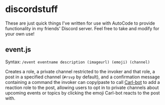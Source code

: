 # discordstuff

These are just quick things I've written for use with AutoCode to provide functionality in my friends' Discord server. Feel free to take and modify for your own use!

## event.js
Syntax: `/event eventname description (imageurl) (emoji) (channel)`

Creates a role, a private channel restricted to the invoker and that role, a post in a specified channel (`#rsvp` by default), and a confirmation message containing a command the invoker can copy/paste to call [Carl-bot](https://carl.gg/) to add a reaction role to the post, allowing users to opt in to private channels about upcoming events or topics by clicking the emoji Carl-bot reacts to the post with.
